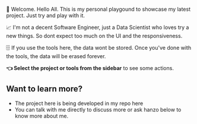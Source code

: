 🎊 Welcome. Hello All. This is my personal playgound to showcase my latest project. Just try and play with it. 

📈 I'm not a decent Software Engineer, just a Data Scientist who loves try a new things. So dont expect too much on the UI and the responsiveness. 

🗄️ If you use the tools here, the data wont be stored. Once you've done with the tools, the data will be erased forever.

**👈 Select the project or tools from the sidebar** to see some actions.

## Want to learn more?
- The project here is being developed in my repo here
- You can talk with me directly to discuss more or ask hanzo below to know more about me.
